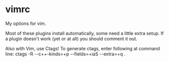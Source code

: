 vimrc
=====

My options for vim. 

Most of these plugins install automatically, some need a little extra setup.
If a plugin doesn't work (yet or at all) you should comment it out.

Also with Vim, use Ctags!
To generate ctags, enter following at command line:
ctags -R --c++-kinds=+p --fields=+iaS --extra=+q .
